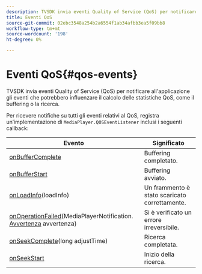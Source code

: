 ```yaml
---
description: TVSDK invia eventi Quality of Service (QoS) per notificare all'applicazione gli eventi che potrebbero influenzare il calcolo delle statistiche QoS, come il buffering o la ricerca.
title: Eventi QoS
source-git-commit: 02ebc3548a254b2a6554f1ab34afbb3ea5f09bb8
workflow-type: tm+mt
source-wordcount: '198'
ht-degree: 0%

---
```


# Eventi QoS{#qos-events}

TVSDK invia eventi Quality of Service (QoS) per notificare all&#39;applicazione gli eventi che potrebbero influenzare il calcolo delle statistiche QoS, come il buffering o la ricerca.

Per ricevere notifiche su tutti gli eventi relativi al QoS, registra un’implementazione di `MediaPlayer.QOSEventListener` inclusi i seguenti callback:

| Evento | Significato |
|---|---|
| [onBufferComplete](https://help.adobe.com/en_US/primetime/api/psdk/javadoc_1.4/com/adobe/mediacore/MediaPlayer.QOSEventListener.html#onBufferComplete()) | Buffering completato. |
| [onBufferStart](https://help.adobe.com/en_US/primetime/api/psdk/javadoc_1.4/com/adobe/mediacore/MediaPlayer.QOSEventListener.html#onBufferStart()) | Buffering avviato. |
| [onLoadInfo](https://help.adobe.com/en_US/primetime/api/psdk/javadoc_1.4/com/adobe/mediacore/MediaPlayer.QOSEventListener.html#onLoadInfo(com.adobe.mediacore.qos.LoadInfo))(loadInfo) | Un frammento è stato scaricato correttamente. |
| [onOperationFailed](https://help.adobe.com/en_US/primetime/api/psdk/javadoc_1.4/com/adobe/mediacore/MediaPlayer.QOSEventListener.html)(MediaPlayerNotification. [Avvertenza](https://help.adobe.com/en_US/primetime/api/psdk/javadoc_1.4/com/adobe/mediacore/MediaPlayerNotification.Warning.html) avvertenza) | Si è verificato un errore irreversibile. |
| [onSeekComplete](https://help.adobe.com/en_US/primetime/api/psdk/javadoc_1.4/com/adobe/mediacore/MediaPlayer.QOSEventListener.html#onSeekComplete(long))(long adjustTime) | Ricerca completata. |
| [onSeekStart](https://help.adobe.com/en_US/primetime/api/psdk/javadoc_1.4/com/adobe/mediacore/MediaPlayer.QOSEventListener.html#onSeekStart()) | Inizio della ricerca. |
